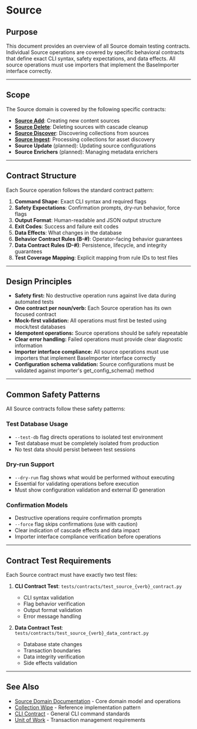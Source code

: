 # Source

## Purpose

This document provides an overview of all Source domain testing contracts. Individual Source operations are covered by specific behavioral contracts that define exact CLI syntax, safety expectations, and data effects. All source operations must use importers that implement the BaseImporter interface correctly.

---

## Scope

The Source domain is covered by the following specific contracts:

- **[Source Add](SourceAddContract.md)**: Creating new content sources
- **[Source Delete](SourceDeleteContract.md)**: Deleting sources with cascade cleanup
- **[Source Discover](SourceDiscoverContract.md)**: Discovering collections from sources
- **[Source Ingest](SourceIngestContract.md)**: Processing collections for asset discovery
- **Source Update** (planned): Updating source configurations
- **Source Enrichers** (planned): Managing metadata enrichers

---

## Contract Structure

Each Source operation follows the standard contract pattern:

1. **Command Shape**: Exact CLI syntax and required flags
2. **Safety Expectations**: Confirmation prompts, dry-run behavior, force flags
3. **Output Format**: Human-readable and JSON output structure
4. **Exit Codes**: Success and failure exit codes
5. **Data Effects**: What changes in the database
6. **Behavior Contract Rules (B-#)**: Operator-facing behavior guarantees
7. **Data Contract Rules (D-#)**: Persistence, lifecycle, and integrity guarantees
8. **Test Coverage Mapping**: Explicit mapping from rule IDs to test files

---

## Design Principles

- **Safety first:** No destructive operation runs against live data during automated tests
- **One contract per noun/verb:** Each Source operation has its own focused contract
- **Mock-first validation:** All operations must first be tested using mock/test databases
- **Idempotent operations:** Source operations should be safely repeatable
- **Clear error handling:** Failed operations must provide clear diagnostic information
- **Importer interface compliance:** All source operations must use importers that implement BaseImporter interface correctly
- **Configuration schema validation:** Source configurations must be validated against importer's get_config_schema() method

---

## Common Safety Patterns

All Source contracts follow these safety patterns:

### Test Database Usage

- `--test-db` flag directs operations to isolated test environment
- Test database must be completely isolated from production
- No test data should persist between test sessions

### Dry-run Support

- `--dry-run` flag shows what would be performed without executing
- Essential for validating operations before execution
- Must show configuration validation and external ID generation

### Confirmation Models

- Destructive operations require confirmation prompts
- `--force` flag skips confirmations (use with caution)
- Clear indication of cascade effects and data impact
- Importer interface compliance verification before operations

---

## Contract Test Requirements

Each Source contract must have exactly two test files:

1. **CLI Contract Test**: `tests/contracts/test_source_{verb}_contract.py`

   - CLI syntax validation
   - Flag behavior verification
   - Output format validation
   - Error message handling

2. **Data Contract Test**: `tests/contracts/test_source_{verb}_data_contract.py`
   - Database state changes
   - Transaction boundaries
   - Data integrity verification
   - Side effects validation

---

## See Also

- [Source Domain Documentation](../domain/Source.md) - Core domain model and operations
- [Collection Wipe](CollectionWipeContract.md) - Reference implementation pattern
- [CLI Contract](README.md) - General CLI command standards
- [Unit of Work](UnitOfWorkContract.md) - Transaction management requirements
